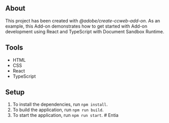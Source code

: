 ## About

This project has been created with _@adobe/create-ccweb-add-on_. As an example, this Add-on demonstrates how to get started with Add-on development using React and TypeScript with Document Sandbox Runtime.

## Tools

-   HTML
-   CSS
-   React
-   TypeScript

## Setup

1. To install the dependencies, run `npm install`.
2. To build the application, run `npm run build`.
3. To start the application, run `npm run start`.
#   E n t i a  
 